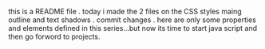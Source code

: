 this is a README file .
today i made the 2 files on the CSS styles maing outline and text shadows .
commit changes .
here are only some properties and elements defined in this series...but now its time to start java script
and then go forword to projects.
